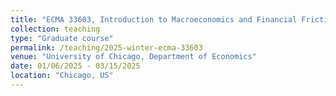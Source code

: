 ```yaml
---
title: "ECMA 33603, Introduction to Macroeconomics and Financial Frictions (Teaching Assistant)"
collection: teaching
type: "Graduate course"
permalink: /teaching/2025-winter-ecma-33603
venue: "University of Chicago, Department of Economics"
date: 01/06/2025 - 03/15/2025
location: "Chicago, US"
---
```



